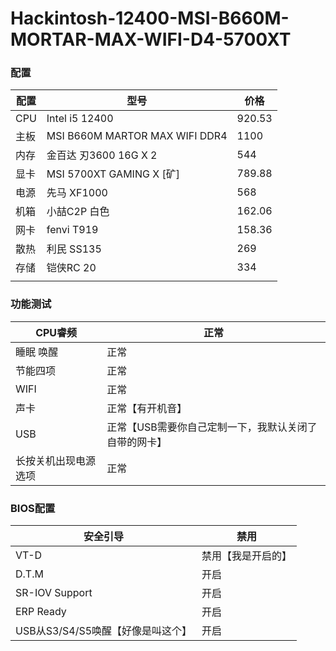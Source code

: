 # Hackintosh-12400-MSI-B660M-MORTAR-MAX-WIFI-D4-5700XT

### 配置

| 配置 | 型号                           | 价格   |
| ---- | ------------------------------ | ------ |
| CPU  | Intel i5 12400                 | 920.53 |
| 主板 | MSI B660M MARTOR MAX WIFI DDR4 | 1100   |
| 内存 | 金百达 刃3600 16G X 2          | 544    |
| 显卡 | MSI 5700XT GAMING X [矿]       | 789.88 |
| 电源 | 先马 XF1000                    | 568    |
| 机箱 | 小喆C2P 白色                   | 162.06 |
| 网卡 | fenvi T919                     | 158.36 |
| 散热 | 利民 SS135                     | 269    |
| 存储 | 铠侠RC 20                      | 334    |
|      |                                |        |

### 功能测试

| CPU睿频              | 正常                                                  |
| -------------------- | ----------------------------------------------------- |
| 睡眠 唤醒            | 正常                                                  |
| 节能四项             | 正常                                                  |
| WIFI                 | 正常                                                  |
| 声卡                 | 正常【有开机音】                                      |
| USB                  | 正常【USB需要你自己定制一下，我默认关闭了自带的网卡】 |
| 长按关机出现电源选项 | 正常                                                  |

### BIOS配置

| 安全引导                          | 禁用               |
| --------------------------------- | ------------------ |
| VT-D                              | 禁用【我是开启的】 |
| D.T.M                             | 开启               |
| SR-IOV Support                    | 开启               |
| ERP Ready                         | 开启               |
| USB从S3/S4/S5唤醒【好像是叫这个】 | 开启               |